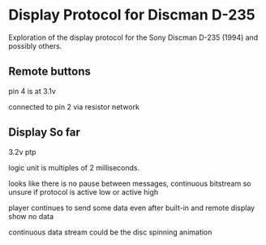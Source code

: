 Display Protocol for Discman D-235
==================================

Exploration of the display protocol for the Sony Discman D-235 (1994) and possibly others.

## Remote buttons

pin 4 is at 3.1v

connected to pin 2 via resistor network

## Display So far

3.2v ptp

logic unit is multiples of 2 milliseconds.

looks like there is no pause between messages, continuous bitstream so unsure if protocol is active low or active high

player continues to send some data even after built-in and remote display show no data

continuous data stream could be the disc spinning animation
